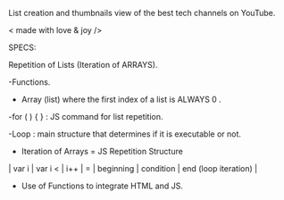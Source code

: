 List creation and thumbnails view of the best tech channels on YouTube.

< made with love & joy />


SPECS:

Repetition of Lists (Iteration of ARRAYS).

-Functions.

- Array (list) where the first index of a list is ALWAYS 0 .

-for ( ) { } : JS command for list repetition.

-Loop : main structure that determines if it is executable or not.

- Iteration of Arrays = JS Repetition Structure

| var i | var i < | i++ | = | beginning | condition | end (loop iteration) |

- Use of Functions to integrate HTML and JS.
